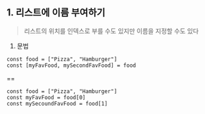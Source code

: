 ## 1. 리스트에 이름 부여하기
> 리스트의 위치를 인덱스로 부를 수도 있지만 이름을 지정할 수도 있다

1. 문법
```
const food = ["Pizza", "Hamburger"]
const [myFavFood, mySecondFavFood] = food
```
 ==
```
const food = ["Pizza", "Hamburger"]
const myFavFood = food[0]
const mySecoundFavFood = food[1]
```
